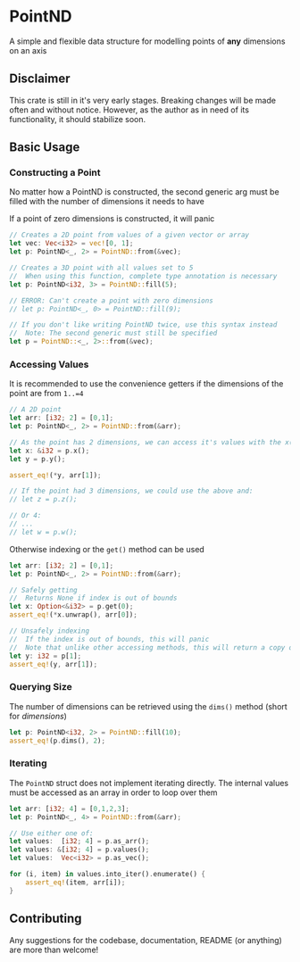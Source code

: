 
# PointND

A simple and flexible data structure for modelling points of **any** dimensions on an axis

## Disclaimer

This crate is still in it's very early stages. Breaking changes will be made often and without notice. However, as the author as in need of its functionality, it should stabilize soon.

## Basic Usage

### Constructing a Point

No matter how a PointND is constructed, the second generic arg must be filled with the number of dimensions it needs to have

If a point of zero dimensions is constructed, it will panic

```rust
// Creates a 2D point from values of a given vector or array
let vec: Vec<i32> = vec![0, 1];
let p: PointND<_, 2> = PointND::from(&vec);

// Creates a 3D point with all values set to 5
//  When using this function, complete type annotation is necessary
let p: PointND<i32, 3> = PointND::fill(5);

// ERROR: Can't create a point with zero dimensions
// let p: PointND<_, 0> = PointND::fill(9);

// If you don't like writing PointND twice, use this syntax instead
//  Note: The second generic must still be specified
let p = PointND::<_, 2>::from(&vec);
```

### Accessing Values

It is recommended to use the convenience getters if the dimensions of the point are from ```1..=4```

```rust
// A 2D point
let arr: [i32; 2] = [0,1];
let p: PointND<_, 2> = PointND::from(&arr);

// As the point has 2 dimensions, we can access it's values with the x() and y() methods
let x: &i32 = p.x();
let y = p.y();

assert_eq!(*y, arr[1]);

// If the point had 3 dimensions, we could use the above and:
// let z = p.z();

// Or 4:
// ...
// let w = p.w();
```

Otherwise indexing or the ```get()``` method can be used

```rust
let arr: [i32; 2] = [0,1];
let p: PointND<_, 2> = PointND::from(&arr);

// Safely getting
//  Returns None if index is out of bounds
let x: Option<&i32> = p.get(0);
assert_eq!(*x.unwrap(), arr[0]);

// Unsafely indexing
//  If the index is out of bounds, this will panic
//  Note that unlike other accessing methods, this will return a copy of the value
let y: i32 = p[1];
assert_eq!(y, arr[1]);
```

### Querying Size

The number of dimensions can be retrieved using the ```dims()``` method (short for _dimensions_)

```rust
let p: PointND<i32, 2> = PointND::fill(10);
assert_eq!(p.dims(), 2);
```

### Iterating

The ```PointND``` struct does not implement iterating directly. The internal values must be accessed as an array in order to loop over them

```rust
let arr: [i32; 4] = [0,1,2,3];
let p: PointND<_, 4> = PointND::from(&arr);

// Use either one of:
let values:  [i32; 4] = p.as_arr();
let values: &[i32; 4] = p.values();
let values:  Vec<i32> = p.as_vec();

for (i, item) in values.into_iter().enumerate() {
    assert_eq!(item, arr[i]);
}
```

## Contributing

Any suggestions for the codebase, documentation, README (or anything) are more than welcome!

